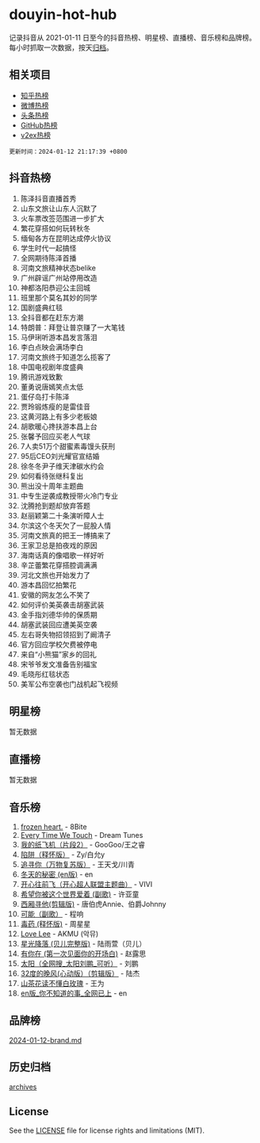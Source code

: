 # douyin-hot-hub

记录抖音从 2021-01-11 日至今的抖音热榜、明星榜、直播榜、音乐榜和品牌榜。每小时抓取一次数据，按天[归档](archives)。

## 相关项目

- [知乎热榜](https://github.com/lonnyzhang423/zhihu-hot-hub)
- [微博热榜](https://github.com/lonnyzhang423/weibo-hot-hub)
- [头条热榜](https://github.com/lonnyzhang423/toutiao-hot-hub)
- [GitHub热榜](https://github.com/lonnyzhang423/github-hot-hub)
- [v2ex热榜](https://github.com/lonnyzhang423/v2ex-hot-hub)


`更新时间：2024-01-12 21:17:39 +0800`

## 抖音热榜

1. 陈泽抖音直播首秀
1. 山东文旅让山东人沉默了
1. 火车票改签范围进一步扩大
1. 繁花穿搭如何玩转秋冬
1. 缅甸各方在昆明达成停火协议
1. 学生时代一起搞怪
1. 全网期待陈泽首播
1. 河南文旅精神状态belike
1. 广州辟谣广州站停用改造
1. 神都洛阳恭迎公主回城
1. 班里那个莫名其妙的同学
1. 国剧盛典红毯
1. 全抖音都在赶东方潮
1. 特朗普：拜登让普京赚了一大笔钱
1. 马伊琍听游本昌发言落泪
1. 李白点映会满场李白
1. 河南文旅终于知道怎么揽客了
1. 中国电视剧年度盛典
1. 腾讯游戏致歉
1. 董勇说唐嫣笑点太低
1. 蛋仔岛打卡陈泽
1. 贾玲锻炼瘦的是雷佳音
1. 这黄河路上有多少老板娘
1. 胡歌暖心搀扶游本昌上台
1. 张馨予回应买老人气球
1. 7人卖51万个甜蜜素毒馒头获刑
1. 95后CEO刘光耀官宣结婚
1. 徐冬冬尹子维天津碳水约会
1. 如何看待张继科复出
1. 熊出没十周年主题曲
1. 中专生逆袭成教授带火冷门专业
1. 沈腾抢到题却放弃答题
1. 赵丽颖第二十条演听障人士
1. 尔滨这个冬天欠了一屁股人情
1. 河南文旅真的把王一博搞来了
1. 王家卫总是拍夜戏的原因
1. 海南话真的像唱歌一样好听
1. 辛芷蕾繁花穿搭腔调满满
1. 河北文旅也开始发力了
1. 游本昌回忆拍繁花
1. 安徽的网友怎么不笑了
1. 如何评价美英袭击胡塞武装
1. 金手指刘德华帅的保质期
1. 胡塞武装回应遭美英空袭
1. 左右哥失物招领招到了阚清子
1. 官方回应学校欠费被停电
1. 来自“小熊猫”家乡的回礼
1. 宋爷爷发文准备告别福宝
1. 毛晓彤红毯状态
1. 美军公布空袭也门战机起飞视频

## 明星榜

暂无数据

## 直播榜

暂无数据

## 音乐榜

1. [frozen heart.](https://sf6-cdn-tos.douyinstatic.com/obj/tos-cn-ve-2774/oIIWJfyjIACZA9zQMtnJ6hQQhFC4vhCupoRBsO) - 8Bite
1. [Every Time We Touch](https://sf3-cdn-tos.douyinstatic.com/obj/tos-cn-ve-2774/ogN6lUKQeBBfEVhIOMikG1CcJjugxk1tztZyhP) - Dream Tunes
1. [我的纸飞机（片段2）](https://sf86-cdn-tos.douyinstatic.com/obj/tos-cn-ve-2774/oM2ZrKcg2CD5AeRB2gkeXOFB1IxAGJdZPazYHf) - GooGoo/王之睿
1. [陷阱（释怀版）](https://sf3-cdn-tos.douyinstatic.com/obj/tos-cn-ve-2774/oE8C21LeZrzKLDFfQYgMzx4GAIHageG5IzayY7) - Zy/白允y
1. [追寻你（万物复苏版）](https://sf86-cdn-tos.douyinstatic.com/obj/tos-cn-ve-2774/oYeAZJsbjIDit9APmBg8u6uDUQnHmoCf3gbo74) - 王天戈/川青
1. [冬天的秘密 (en版)](https://sf86-cdn-tos.douyinstatic.com/obj/tos-cn-ve-2774/okIuMHDdzyf3FjGK4Lphe1vfHcQaPIHAg0Z4CR) - en
1. [开心往前飞（开心超人联盟主题曲）](https://sf6-cdn-tos.douyinstatic.com/obj/tos-cn-ve-2774/9d8fb7c82cf1421fb93a9fe925275e0a) - VIVI
1. [希望你被这个世界爱着 (副歌)](https://sf6-cdn-tos.douyinstatic.com/obj/tos-cn-ve-2774/oUHCmWQfZlE3QQBKBeD8rCFLpJzPgCpImhsxMt) - 许亚童
1. [西厢寻他(剪辑版)](https://sf86-cdn-tos.douyinstatic.com/obj/tos-cn-ve-2774/oUsAVfAQKlRNxEv5qxvIB8o5qmIWUcXbzJKJhw) - 唐伯虎Annie、伯爵Johnny
1. [可能（副歌）](https://sf86-cdn-tos.douyinstatic.com/obj/tos-cn-ve-2774/cde1731888894259b333569393c2fb51) - 程响
1. [毒药 (释怀版)](https://sf6-cdn-tos.douyinstatic.com/obj/tos-cn-ve-2774/oYILMEAzspdZBIzy4frJNB8ZHPHWAhiwowd4Ad) - 周星星
1. [Love Lee](https://sf86-cdn-tos.douyinstatic.com/obj/tos-cn-ve-2774/o05GbkJGbCBTdDnMtB0fwOYgkeZp23vrWQDQBS) - AKMU (악뮤)
1. [星光降落 (贝儿完整版)](https://sf86-cdn-tos.douyinstatic.com/obj/tos-cn-ve-2774/okwB9hAwyAtsFFkFBzAX1hOOfQuIoMNs0W2Mwr) - 陆雨萱（贝儿）
1. [有你在 (第一次见面你的开场白)](https://sf86-cdn-tos.douyinstatic.com/obj/tos-cn-ve-2774/oAthrQ3ClJBfI57uBoFEgNDYtNCZ0TSYQQfxQ0) - 赵露思
1. [太阳（全网搜_太阳刘鹏_可听）](https://sf6-cdn-tos.douyinstatic.com/obj/tos-cn-ve-2774/ogWbyIQnlBFImVbeDocRdCIYtBHlbJXgfZMvgz) - 刘鹏
1. [32度的晚风(心动版）（剪辑版）](https://sf86-cdn-tos.douyinstatic.com/obj/tos-cn-ve-2774/owNyabsyWdzUulxhoJfK8IBXgp0UMQAHpvGh2B) - 陆杰
1. [山茶花读不懂白玫瑰](https://sf86-cdn-tos.douyinstatic.com/obj/tos-cn-ve-2774/osfn8B7DktrRHEPJgPCfDbw7QDQEkwC16BxZg9) - 王为
1. [en版_你不知道的事_全网已上](https://sf3-cdn-tos.douyinstatic.com/obj/tos-cn-ve-2774/o4QbYLDezHUtFyDKdF9XfmPhIewaqEQAggj6Cb) - en

## 品牌榜

[2024-01-12-brand.md](archives/2024-01-12-brand.md)

## 历史归档

[archives](archives)

## License

See the [LICENSE](LICENSE) file for license rights and limitations (MIT).

